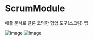 # ScrumModule
애플 문서로 클론 코딩한 협업 도구(스크럼) 앱    
     
![image](https://user-images.githubusercontent.com/110437548/230788724-36918c52-5cbd-44e6-b038-373f1e2bd7ff.png)
![image](https://user-images.githubusercontent.com/110437548/230788703-e86a5fed-5e86-415b-be3e-9401ed198b33.png)
